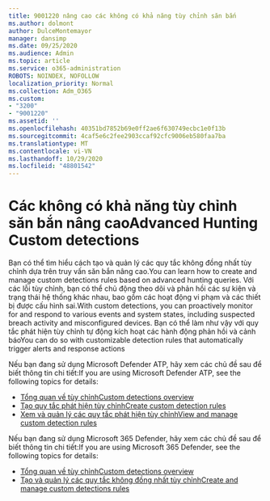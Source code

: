 ```yaml
---
title: 9001220 nâng cao các không có khả năng tùy chỉnh săn bắn
ms.author: dolmont
author: DulceMontemayor
manager: dansimp
ms.date: 09/25/2020
ms.audience: Admin
ms.topic: article
ms.service: o365-administration
ROBOTS: NOINDEX, NOFOLLOW
localization_priority: Normal
ms.collection: Adm_O365
ms.custom:
- "3200"
- "9001220"
ms.assetid: ''
ms.openlocfilehash: 40351bd7852b69e0ff2ae6f630749ecbc1e0f13b
ms.sourcegitcommit: 4caf5e6c2fee2903ccaf92cfc9006eb580faa7ba
ms.translationtype: MT
ms.contentlocale: vi-VN
ms.lasthandoff: 10/29/2020
ms.locfileid: "48801542"
---
```

# <a name="advanced-hunting-custom-detections"></a><span data-ttu-id="7dcf3-102">Các không có khả năng tùy chỉnh săn bắn nâng cao</span><span class="sxs-lookup"><span data-stu-id="7dcf3-102">Advanced Hunting Custom detections</span></span>

<span data-ttu-id="7dcf3-103">Bạn có thể tìm hiểu cách tạo và quản lý các quy tắc không đồng nhất tùy chỉnh dựa trên truy vấn săn bắn nâng cao.</span><span class="sxs-lookup"><span data-stu-id="7dcf3-103">You can learn how to create and manage custom detections rules based on advanced hunting queries.</span></span> <span data-ttu-id="7dcf3-104">Với các lỗi tùy chỉnh, bạn có thể chủ động theo dõi và phản hồi các sự kiện và trạng thái hệ thống khác nhau, bao gồm các hoạt động vi phạm và các thiết bị được cấu hình sai.</span><span class="sxs-lookup"><span data-stu-id="7dcf3-104">With custom detections, you can proactively monitor for and respond to various events and system states, including suspected breach activity and misconfigured devices.</span></span> <span data-ttu-id="7dcf3-105">Bạn có thể làm như vậy với quy tắc phát hiện tùy chỉnh tự động kích hoạt các hành động phản hồi và cảnh báo</span><span class="sxs-lookup"><span data-stu-id="7dcf3-105">You can do so with customizable detection rules that automatically trigger alerts and response actions</span></span>
  
<span data-ttu-id="7dcf3-106">Nếu bạn đang sử dụng Microsoft Defender ATP, hãy xem các chủ đề sau để biết thông tin chi tiết:</span><span class="sxs-lookup"><span data-stu-id="7dcf3-106">If you are using Microsoft Defender ATP, see the following topics for details:</span></span> 
- [<span data-ttu-id="7dcf3-107">Tổng quan về tùy chỉnh</span><span class="sxs-lookup"><span data-stu-id="7dcf3-107">Custom detections overview</span></span>](https://docs.microsoft.com/windows/security/threat-protection/microsoft-defender-atp/overview-custom-detections)
- [<span data-ttu-id="7dcf3-108">Tạo quy tắc phát hiện tùy chỉnh</span><span class="sxs-lookup"><span data-stu-id="7dcf3-108">Create custom detection rules</span></span>](https://docs.microsoft.com/windows/security/threat-protection/microsoft-defender-atp/custom-detection-rules)
- [<span data-ttu-id="7dcf3-109">Xem và quản lý các quy tắc phát hiện tùy chỉnh</span><span class="sxs-lookup"><span data-stu-id="7dcf3-109">View and manage custom detection rules</span></span>](https://docs.microsoft.com/windows/security/threat-protection/microsoft-defender-atp/custom-detections-manage)

<span data-ttu-id="7dcf3-110">Nếu bạn đang sử dụng Microsoft 365 Defender, hãy xem các chủ đề sau để biết thông tin chi tiết:</span><span class="sxs-lookup"><span data-stu-id="7dcf3-110">If you are using Microsoft 365 Defender, see the following topics for details:</span></span> 
- [<span data-ttu-id="7dcf3-111">Tổng quan về tùy chỉnh</span><span class="sxs-lookup"><span data-stu-id="7dcf3-111">Custom detections overview</span></span>](https://docs.microsoft.com/microsoft-365/security/mtp/custom-detections-overview)
- [<span data-ttu-id="7dcf3-112">Tạo và quản lý các quy tắc không đồng nhất tùy chỉnh</span><span class="sxs-lookup"><span data-stu-id="7dcf3-112">Create and manage custom detections rules</span></span>](https://docs.microsoft.com/microsoft-365/security/mtp/custom-detection-rules)
